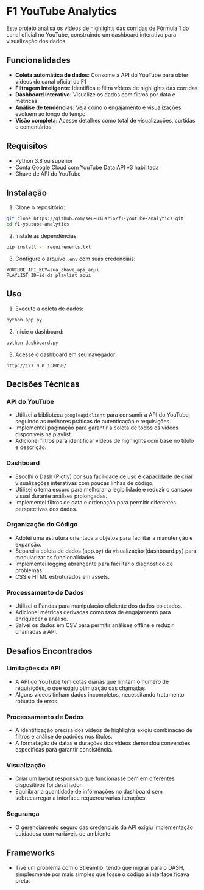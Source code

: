 # F1 YouTube Analytics

Este projeto analisa os vídeos de highlights das corridas de Fórmula 1 do canal oficial no YouTube, construindo um dashboard interativo para visualização dos dados.


## Funcionalidades

- **Coleta automática de dados**: Consome a API do YouTube para obter vídeos do canal oficial da F1
- **Filtragem inteligente**: Identifica e filtra vídeos de highlights das corridas
- **Dashboard interativo**: Visualize os dados com filtros por data e métricas
- **Análise de tendências**: Veja como o engajamento e visualizações evoluem ao longo do tempo
- **Visão completa**: Acesse detalhes como total de visualizações, curtidas e comentários

## Requisitos

- Python 3.8 ou superior
- Conta Google Cloud com YouTube Data API v3 habilitada
- Chave de API do YouTube

## Instalação

1. Clone o repositório:
```bash
git clone https://github.com/seu-usuario/f1-youtube-analytics.git
cd f1-youtube-analytics
```

2. Instale as dependências:
```bash
pip install -r requirements.txt
```

3. Configure o arquivo `.env` com suas credenciais:
```
YOUTUBE_API_KEY=sua_chave_api_aqui
PLAYLIST_ID=id_da_playlist_aqui
```

## Uso

1. Execute a coleta de dados:
```bash
python app.py
```

2. Inicie o dashboard:
```bash
python dashboard.py
```

3. Acesse o dashboard em seu navegador:
```
http://127.0.0.1:8050/
```

## Decisões Técnicas

### API do YouTube
- Utilizei a biblioteca `googleapiclient` para consumir a API do YouTube, seguindo as melhores práticas de autenticação e requisições.
- Implementei paginação para garantir a coleta de todos os vídeos disponíveis na playlist.
- Adicionei filtros para identificar vídeos de highlights com base no título e descrição.

### Dashboard
- Escolhi o Dash (Plotly) por sua facilidade de uso e capacidade de criar visualizações interativas com poucas linhas de código.
- Utilizei o tema escuro para melhorar a legibilidade e reduzir o cansaço visual durante análises prolongadas.
- Implementei filtros de data e ordenação para permitir diferentes perspectivas dos dados.

### Organização do Código
- Adotei uma estrutura orientada a objetos para facilitar a manutenção e expansão.
- Separei a coleta de dados (app.py) da visualização (dashboard.py) para modularizar as funcionalidades.
- Implementei logging abrangente para facilitar o diagnóstico de problemas.
- CSS e HTML estruturados em assets.

### Processamento de Dados
- Utilizei o Pandas para manipulação eficiente dos dados coletados.
- Adicionei métricas derivadas como taxa de engajamento para enriquecer a análise.
- Salvei os dados em CSV para permitir análises offline e reduzir chamadas à API.

## Desafios Encontrados

### Limitações da API
- A API do YouTube tem cotas diárias que limitam o número de requisições, o que exigiu otimização das chamadas.
- Alguns vídeos tinham dados incompletos, necessitando tratamento robusto de erros.

### Processamento de Dados
- A identificação precisa dos vídeos de highlights exigiu combinação de filtros e análise de padrões nos títulos.
- A formatação de datas e durações dos vídeos demandou conversões específicas para garantir consistência.

### Visualização
- Criar um layout responsivo que funcionasse bem em diferentes dispositivos foi desafiador.
- Equilibrar a quantidade de informações no dashboard sem sobrecarregar a interface requereu várias iterações.

### Segurança
- O gerenciamento seguro das credenciais da API exigiu implementação cuidadosa com variáveis de ambiente.

## Frameworks
- Tive um problema com o Streamlib, tendo que migrar para o DASH, simplesmente por mais simples que fosse o código a interface ficava preta.


